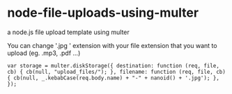 # node-file-uploads-using-multer
a  node.js file upload template using multer

You can change '.jpg ' extension with your file extension that you want to upload (eg. .mp3, .pdf ...)

`var storage = multer.diskStorage({
  destination: function (req, file, cb) {
    cb(null, "upload_files/");
  },
  filename: function (req, file, cb) {
    cb(null, _.kebabCase(req.body.name) + "-" + nanoid() + '.jpg');
  },
});`
